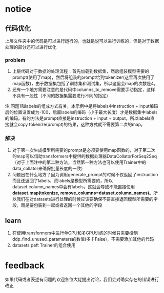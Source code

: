 # notice

## 代码优化
上层文件夹中的代码是可以进行运行的，也就是说可以进行训练的，但是对于数据处理的部分还可以进行优化

### problem
1. 上层代码对于数据的处理流程：首先加载到数据集，然后组装模型需要的prompt(使用了map)，然后将组装的prompt给到tokenizer(这里再次使用了map函数)，由于数据集包括了训练集和测试集，所以这里会map的次数是4。
2. 还有一个地方需要注意的是代码中columns_to_remove需要手动指定，这样不具有一般性（不同的数据集需要进行不同的指定）

注:问题1和labels的组成方式有关，本示例中是将labels中instruction + input编码后的位置设置成为-100，后面labels的编码（小于最大长度）才是数据集中labels的编码。有的方法是prompt直接是instruction + input + output，所以labels直接就会copy tokenize(prompt)的结果，这种方式就不需要第二次的map。

### 解决
1. 对于第一次生成模型所需要的prompt是必须要使用map函数的，对于第二次的map可以借助transformers中提供的数据处理器DataCollatorForSeq2Seq（对于上面注中的第二种方法，当然第一种方法也可以使用Trainer中的data_collator来确保批量长度的一致）
2. 问题出在什么地方？因为调用generate_prompt的时候不仅返回了instruction而且还返回了labels，而labels是模型所需要的，所以dataset.column_names中会有labels，这就会导致不能直接使用**dataset.map(tokenize, remove_columns=dataset.column_names)**。所以我们在对datasets进行处理的时候应该要确保不要直接返回模型所需要的字段，而是要包装到一起或者返回一个其他的字段

## learn
1. 在使用transformers中进行单GPU和多GPU训练的时候只需要控制ddp_find_unused_parameters的数值(多卡False)，不需要添加其他的代码
2. datasets peft Trainer的组合使用

# feedback
如果代码或者表述有问题的欢迎各位大佬提出讨论，我们会对确实存在的错误进行改正
